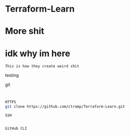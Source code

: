 # Terraform-Learn

# More shit

# idk why im here



```
This is how they create weird shit
```
testing

git 
```sh


HTTPS
git clone https://github.com/ctramp/Terraform-Learn.git

SSH


GitHub CLI
```